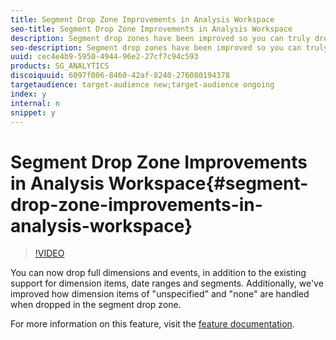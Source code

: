 ```yaml
---
title: Segment Drop Zone Improvements in Analysis Workspace
seo-title: Segment Drop Zone Improvements in Analysis Workspace
description: Segment drop zones have been improved so you can truly drop anything anywhere in a project.
seo-description: Segment drop zones have been improved so you can truly drop anything anywhere in a project.
uuid: cec4e4b9-5950-4944-96e2-27cf7c94c593
products: SG_ANALYTICS
discoiquuid: 6097f006-8460-42af-8240-276080194378
targetaudience: target-audience new;target-audience ongoing
index: y
internal: n
snippet: y
---
```


# Segment Drop Zone Improvements in Analysis Workspace{#segment-drop-zone-improvements-in-analysis-workspace}

>[!VIDEO](https://video.tv.adobe.com/v/24036/?quality=12)

You can now drop full dimensions and events, in addition to the existing support for dimension items, date ranges and segments. Additionally, we've improved how dimension items of "unspecified" and "none" are handled when dropped in the segment drop zone.

For more information on this feature, visit the [feature documentation](https://marketing.adobe.com/resources/help/en_US/analytics/analysis-workspace/t_freeform-project-segment.html).
